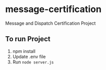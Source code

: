 # message-certification
Message and Dispatch Certification Project

## To run Project
1. npm install
2. Update .env file
3. Run `node server.js`

